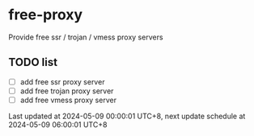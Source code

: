 
# free-proxy
Provide free ssr / trojan / vmess proxy servers


## TODO list
- [ ] add free ssr proxy server
- [ ] add free trojan proxy server
- [ ] add free vmess proxy server

Last updated at 2024-05-09 00:00:01 UTC+8, next update schedule at 2024-05-09 06:00:01 UTC+8

